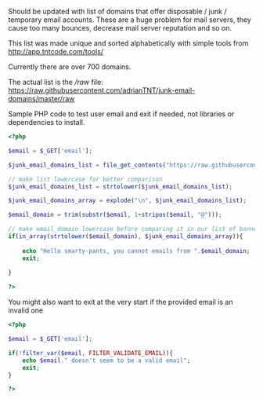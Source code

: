 Should be updated with list of domains that offer disposable / junk / temporary email accounts. 
These are a huge problem for mail servers, they cause too many bounces, decrease mail server reputation and so on.

This list was made unique and sorted alphabetically with simple tools from http://app.tntcode.com/tools/ 

Currently there are over 700 domains.

The actual list is the */raw* file: https://raw.githubusercontent.com/adrianTNT/junk-email-domains/master/raw

Sample PHP code to test user email and exit if needed, not libraries or dependencies to install.
```php
<?php 

$email = $_GET['email'];

$junk_email_domains_list = file_get_contents("https://raw.githubusercontent.com/adrianTNT/junk-email-domains/master/raw");

// make list lowercase for better comparison
$junk_email_domains_list = strtolower($junk_email_domains_list);

$junk_email_domains_array = explode("\n", $junk_email_domains_list);

$email_domain = trim(substr($email, 1+stripos($email, "@")));

// make email_domain lowercase before comparing it in our list of banned emails
if(in_array(strtolower($email_domain), $junk_email_domains_array)){
	
	echo "Hello smarty-pants, you cannot emails from ".$email_domain;
	exit;
	
}

?>
```


You might also want to exit at the very start if the provided email is an invalid one

```php
<?php

$email = $_GET['email'];

if(!filter_var($email, FILTER_VALIDATE_EMAIL)){
	echo $email." doesn't seem to be a valid email";
	exit;
}

?>
